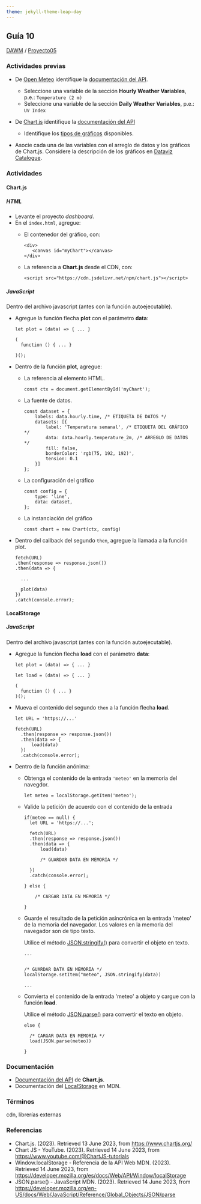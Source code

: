 ```yaml
---
theme: jekyll-theme-leap-day
---
```


## Guía 10

[DAWM](/DAWM/) / [Proyecto05](/DAWM/proyectos/2023/proyecto05)

### Actividades previas

* De [Open Meteo](https://open-meteo.com/) identifique la [documentación del API](https://open-meteo.com/en/docs).
  - Seleccione una variable de la sección **Hourly Weather Variables**, p.e.: `Temperature (2 m)` 
  - Seleccione una variable de la sección **Daily Weather Variables**, p.e.: `UV Index`

* De [Chart.js](https://www.chartjs.org/) identifique la [documentación del API](https://www.chartjs.org/docs/latest/getting-started/)
  - Identifique los [tipos de gráficos](https://www.chartjs.org/docs/latest/charts/) disponibles.

* Asocie cada una de las variables con el arreglo de datos y los gráficos de Chart.js. Considere la descripción de los gráficos en [Dataviz Catalogue](https://datavizcatalogue.com/).


### Actividades

#### Chart.js

##### HTML

* Levante el proyecto _dashboard_.
* En el `index.html`, agregue:
  - El contenedor del gráfico, con:

      ```
      <div>
         <canvas id="myChart"></canvas>
      </div>
      ```

  - La referencia a **Chart.js** desde el CDN, con:

      ```
      <script src="https://cdn.jsdelivr.net/npm/chart.js"></script>
      ```

##### JavaScript

Dentro del archivo javascript (antes con la función autoejecutable).

* Agregue la función flecha **plot** con el parámetro **data**:

  ```
  let plot = (data) => { ... }

  (
    function () { ... }

  )();
  ```

* Dentro de la función **plot**, agregue:
  - La referencia al elemento HTML.

      ```
      const ctx = document.getElementById('myChart');
      ```
  - La fuente de datos.

      ```
      const dataset = {
          labels: data.hourly.time, /* ETIQUETA DE DATOS */
          datasets: [{
              label: 'Temperatura semanal', /* ETIQUETA DEL GRÁFICO */
              data: data.hourly.temperature_2m, /* ARREGLO DE DATOS */
              fill: false,
              borderColor: 'rgb(75, 192, 192)',
              tension: 0.1
          }]
      };
      ```
  - La configuración del gráfico

      ```
      const config = {
          type: 'line',
          data: dataset,
      };
      ```

  - La instanciación del gráfico

      ```
      const chart = new Chart(ctx, config)
      ```

* Dentro del callback del segundo `then`, agregue la llamada a la función plot.
  
  ```
  fetch(URL)
  .then(response => response.json())
  .then(data => {
    
    ...

    plot(data)
  })
  .catch(console.error);
  ```

#### LocalStorage

##### JavaScript

Dentro del archivo javascript (antes con la función autoejecutable).

* Agregue la función flecha **load** con el parámetro **data**:

  ```
  let plot = (data) => { ... }

  let load = (data) => { ... }

  (
    function () { ... }
  )();
  ```

* Mueva el contenido del segundo `then` a la función flecha **load**.
  
  ```
  let URL = 'https://...'

  fetch(URL)
    .then(response => response.json())
    .then(data => {
        load(data)
    })
    .catch(console.error);
  ```

* Dentro de la función anónima:

  - Obtenga el contenido de la entrada `'meteo'` en la memoria del navegdor.

      ```
      let meteo = localStorage.getItem('meteo');
      ```

  - Valide la petición de acuerdo con el contenido de la entrada

      ```
      if(meteo == null) {
        let URL = 'https://...';
        
        fetch(URL)
        .then(response => response.json())
        .then(data => {
            load(data)

            /* GUARDAR DATA EN MEMORIA */

        })
        .catch(console.error);

      } else {

          /* CARGAR DATA EN MEMORIA */

      }
      ```

  - Guarde el resultado de la petición asincrónica en la entrada 'meteo' de la memoria del navegador. Los valores en la memoria del navegador son de tipo texto.

    Utilice el método [JSON.stringify()](https://developer.mozilla.org/en-US/docs/Web/JavaScript/Reference/Global_Objects/JSON/stringify) para convertir el objeto en texto.

      ```
      ...
       

      /* GUARDAR DATA EN MEMORIA */
      localStorage.setItem("meteo", JSON.stringify(data))

      ...
      ```

  - Convierta el contenido de la entrada 'meteo' a objeto y cargue con la función **load**.

    Utilice el método [JSON.parse()](https://developer.mozilla.org/en-US/docs/Web/JavaScript/Reference/Global_Objects/JSON/parse) para convertir el texto en objeto.

      ```
      else {

        /* CARGAR DATA EN MEMORIA */
        load(JSON.parse(meteo))
      
      }
      ```



### Documentación

* [Documentación del API](https://www.chartjs.org/docs/latest/getting-started/) de **Chart.js**.
* Documentación del [LocalStorage](https://developer.mozilla.org/es/docs/Web/API/Window/localStorage) en MDN.

### Términos

cdn, librerías externas

### Referencias

* Chart.js. (2023). Retrieved 13 June 2023, from https://www.chartjs.org/ 
* Chart JS - YouTube. (2023). Retrieved 14 June 2023, from https://www.youtube.com/@ChartJS-tutorials
* Window.localStorage - Referencia de la API Web MDN. (2023). Retrieved 14 June 2023, from https://developer.mozilla.org/es/docs/Web/API/Window/localStorage
* JSON.parse() - JavaScript MDN. (2023). Retrieved 14 June 2023, from https://developer.mozilla.org/en-US/docs/Web/JavaScript/Reference/Global_Objects/JSON/parse